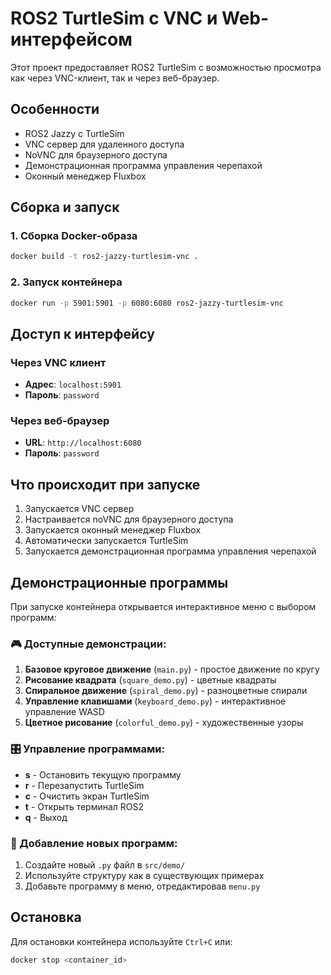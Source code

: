 # ROS2 TurtleSim с VNC и Web-интерфейсом

Этот проект предоставляет ROS2 TurtleSim с возможностью просмотра как через VNC-клиент, так и через веб-браузер.

## Особенности

- ROS2 Jazzy с TurtleSim
- VNC сервер для удаленного доступа
- NoVNC для браузерного доступа
- Демонстрационная программа управления черепахой
- Оконный менеджер Fluxbox

## Сборка и запуск

### 1. Сборка Docker-образа

```bash
docker build -t ros2-jazzy-turtlesim-vnc .
```

### 2. Запуск контейнера

```bash
docker run -p 5901:5901 -p 6080:6080 ros2-jazzy-turtlesim-vnc
```

## Доступ к интерфейсу

### Через VNC клиент
- **Адрес**: `localhost:5901`
- **Пароль**: `password`

### Через веб-браузер
- **URL**: `http://localhost:6080`
- **Пароль**: `password`

## Что происходит при запуске

1. Запускается VNC сервер
2. Настраивается noVNC для браузерного доступа
3. Запускается оконный менеджер Fluxbox
4. Автоматически запускается TurtleSim
5. Запускается демонстрационная программа управления черепахой

## Демонстрационные программы

При запуске контейнера открывается интерактивное меню с выбором программ:

### 🎮 Доступные демонстрации:
1. **Базовое круговое движение** (`main.py`) - простое движение по кругу
2. **Рисование квадрата** (`square_demo.py`) - цветные квадраты
3. **Спиральное движение** (`spiral_demo.py`) - разноцветные спирали
4. **Управление клавишами** (`keyboard_demo.py`) - интерактивное управление WASD
5. **Цветное рисование** (`colorful_demo.py`) - художественные узоры

### 🎛️ Управление программами:
- **s** - Остановить текущую программу
- **r** - Перезапустить TurtleSim
- **c** - Очистить экран TurtleSim
- **t** - Открыть терминал ROS2
- **q** - Выход

### 📝 Добавление новых программ:
1. Создайте новый `.py` файл в `src/demo/`
2. Используйте структуру как в существующих примерах
3. Добавьте программу в меню, отредактировав `menu.py`

## Остановка

Для остановки контейнера используйте `Ctrl+C` или:

```bash
docker stop <container_id>
```